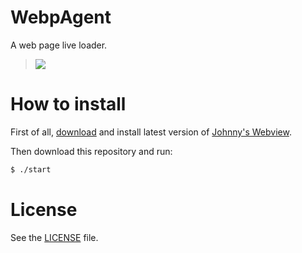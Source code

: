 WebpAgent
=========

A web page live loader.

> ![](http://i.imgur.com/kG2ZBjl.png)


# How to install
First of all, [download](https://github.com/IonicaBizau/johnnys-webview/raw/master/deb/64bit/64-dev-release.deb) and install latest version of [Johnny's Webview](https://github.com/IonicaBizau/johnnys-webview).

Then download this repository and run:

```sh
$ ./start
```

# License
See the [LICENSE](./LICENSE) file.
